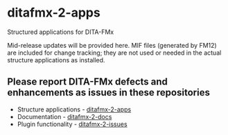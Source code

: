 # ditafmx-2-apps
Structured applications for DITA-FMx

Mid-release updates will be provided here. MIF files (generated by FM12) are included for change tracking; they are not used or needed in the actual structure applications as installed.

## Please report DITA-FMx defects and enhancements as issues in these repositories

- Structure applications - [ditafmx-2-apps](https://github.com/leximation/ditafmx-2-apps/issues)
- Documentation - [ditafmx-2-docs](https://github.com/leximation/ditafmx-2-docs/issues)
- Plugin functionality - [ditafmx-2-issues](https://github.com/leximation/ditafmx-2-issues/issues)
